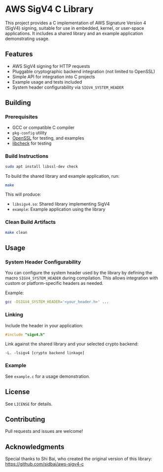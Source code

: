 # AWS SigV4 C Library

This project provides a C implementation of AWS Signature Version 4 (SigV4) signing, suitable for use in embedded, kernel, or user-space applications. It includes a shared library and an example application demonstrating usage.

## Features
- AWS SigV4 signing for HTTP requests
- Pluggable cryptographic backend integration (not limited to OpenSSL)
- Simple API for integration into C projects
- Example usage and tests included
- System header configurability via `SIGV4_SYSTEM_HEADER`

## Building

### Prerequisites
- GCC or compatible C compiler
- `pkg-config` utility
- [OpenSSL](https://github.com/openssl/openssl) for testing, and examples
- [libcheck](https://github.com/libcheck/check) for testing

### Build Instructions

```sh
sudo apt install libssl-dev check
```

To build the shared library and example application, run:

```sh
make
```

This will produce:
- `libsigv4.so`: Shared library implementing SigV4
- `example`: Example application using the library

### Clean Build Artifacts

```sh
make clean
```

## Usage

### System Header Configurability
You can configure the system header used by the library by defining the macro `SIGV4_SYSTEM_HEADER` during compilation. This allows integration with custom or platform-specific headers as needed.

Example:
```sh
gcc -DSIGV4_SYSTEM_HEADER='<your_header.h>' ...
```

### Linking
Include the header in your application:

```c
#include "sigv4.h"
```

Link against the shared library and your selected crypto backend:

```
-L. -lsigv4 [crypto backend linkage]
```

### Example
See `example.c` for a usage demonstration.

## License
See `LICENSE` for details.

## Contributing
Pull requests and issues are welcome!

## Acknowledgments

Special thanks to Shi Bai, who created the original version of this library: https://github.com/sidbai/aws-sigv4-c
